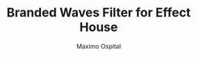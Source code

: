 ---
layout: landing
title:  Branded Waves Filter for Effect House
author: Maximo Ospital
category: AR Filter
year: 2023
img: https://github.com/maximoospital/Effect-House-Branded-Waves-Filter/raw/main/images/demo.gif
github: https://github.com/maximoospital/Effect-House-Branded-Waves-Filter
---
